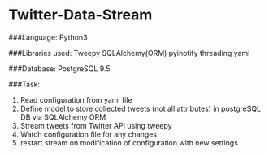 # Twitter-Data-Stream

###Language:
Python3

###Libraries used:
Tweepy
SQLAlchemy(ORM)
pyinotify
threading 
yaml

###Database: 
PostgreSQL 9.5

###Task: 
1. Read configuration from yaml file 
2. Define model to store collected tweets (not all attributes) in postgreSQL DB via SQLAlchemy ORM
3. Stream tweets from Twitter API using tweepy 
4. Watch configuration file for any changes
5. restart stream on modification of configuration with new settings
